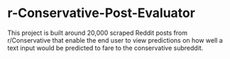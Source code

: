 # r-Conservative-Post-Evaluator
This project is built around 20,000 scraped Reddit posts from r/Conservative that enable the end user to view predictions on how well a text input would be predicted to fare to the conservative subreddit.
